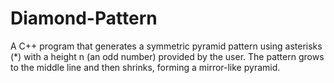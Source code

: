 # Diamond-Pattern
A C++ program that generates a symmetric pyramid pattern using asterisks (*) with a height n (an odd number) provided by the user. The pattern grows to the middle line and then shrinks, forming a mirror-like pyramid.
